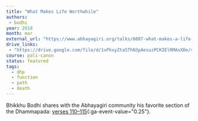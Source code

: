 ```yaml
---
title: "What Makes Life Worthwhile"
authors:
 - bodhi
year: 2018
month: mar
external_url: "https://www.abhayagiri.org/talks/6887-what-makes-a-life-truly-worthwhile"
drive_links:
 - "https://drive.google.com/file/d/1vPkxyZtaSThN3pAesuzPCKIElRMAsXDe/view?usp=drivesdk"
course: pali-canon
status: featured
tags:
  - dhp
  - function
  - path
  - death
---
```


Bhikkhu Bodhi shares with the Abhayagiri community his favorite section of the Dhammapada: [verses 110–115](https://suttacentral.net/dhp100-115/en/buddharakkhita#110){:ga-event-value="0.25"}.

